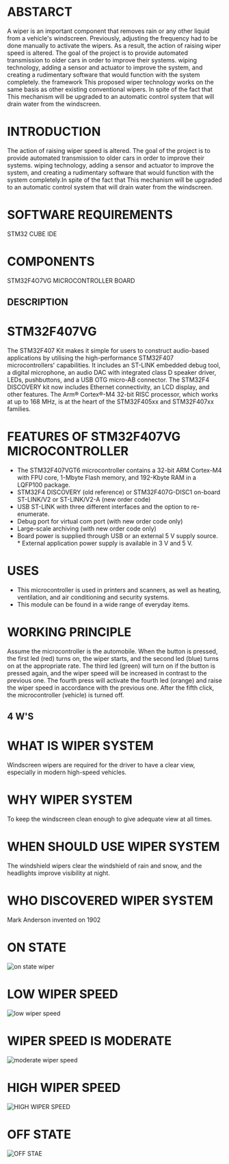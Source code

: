 

# ABSTARCT
A wiper is an important component that removes rain or any other liquid from a vehicle's windscreen. Previously, adjusting the frequency had to be done manually to activate the wipers. As a result, the action of raising wiper speed is altered. The goal of the project is to provide automated transmission to older cars in order to improve their systems. wiping technology, adding a sensor and actuator to improve the system, and creating a rudimentary software that would function with the system completely. the framework This proposed wiper technology works on the same basis as other existing conventional wipers. In spite of the fact that This mechanism will be upgraded to an automatic control system that will drain water from the windscreen.
# INTRODUCTION
The action of raising wiper speed is altered. The goal of the project is to provide automated transmission to older cars in order to improve their systems. wiping technology, adding a sensor and actuator to improve the system, and creating a rudimentary software that would function with the system completely.In spite of the fact that This mechanism will be upgraded to an automatic control system that will drain water from the windscreen.
 
# SOFTWARE REQUIREMENTS
 STM32 CUBE IDE
# COMPONENTS
  STM32F4O7VG MICROCONTROLLER BOARD
## DESCRIPTION
# STM32F407VG
The STM32F407 Kit makes it simple for users to construct audio-based applications by utilising the high-performance STM32F407 microcontrollers' capabilities. It includes an ST-LINK embedded debug tool, a digital microphone, an audio DAC with integrated class D speaker driver, LEDs, pushbuttons, and a USB OTG micro-AB connector. The STM32F4 DISCOVERY kit now includes Ethernet connectivity, an LCD display, and other features. The Arm® Cortex®-M4 32-bit RISC processor, which works at up to 168 MHz, is at the heart of the STM32F405xx and STM32F407xx families.
 # FEATURES OF STM32F407VG MICROCONTROLLER
 * The STM32F407VGT6 microcontroller contains a 32-bit ARM Cortex-M4 with FPU core, 1-Mbyte Flash memory, and 192-Kbyte RAM in a LQFP100 package.
* STM32F4 DISCOVERY (old reference) or STM32F407G-DISC1 on-board ST-LINK/V2 or ST-LINK/V2-A (new order code)
* USB ST-LINK with three different interfaces and the option to re-enumerate.
* Debug port for virtual com port (with new order code only)
* Large-scale archiving (with new order code only)
* Board power is supplied through USB or an external 5 V supply source. * External application power supply is available in 3 V and 5 V.
 # USES
  * This microcontroller is used in printers and scanners, as well as heating, ventilation, and air conditioning and security systems.
  *  This module can be found in a wide range of everyday items.
# WORKING PRINCIPLE
Assume the microcontroller is the automobile. When the button is pressed, the first led (red) turns on, the wiper starts, and the second led (blue) turns on at the appropriate rate. The third led (green) will turn on if the button is pressed again, and the wiper speed will be increased in contrast to the previous one. The fourth press will activate the fourth led (orange) and raise the wiper speed in accordance with the previous one. After the fifth click, the microcontroller (vehicle) is turned off.
## 4 W'S
# WHAT IS WIPER SYSTEM
Windscreen wipers are required for the driver to have a clear view, especially in modern high-speed vehicles.

# WHY WIPER SYSTEM
To keep the windscreen clean enough to give adequate view at all times.

# WHEN SHOULD USE WIPER SYSTEM
The windshield wipers clear the windshield of rain and snow, and the headlights improve visibility at night.

# WHO DISCOVERED WIPER SYSTEM
Mark Anderson invented on 1902

# ON STATE
![on state wiper](https://user-images.githubusercontent.com/74349463/168213634-987e1673-4798-49e1-85fb-ef7bb3d9278d.png)
# LOW WIPER SPEED
![low wiper speed](https://user-images.githubusercontent.com/74349463/168213777-9ac4752f-df1d-44d5-b154-6b5ea7e05f2e.png)
# WIPER SPEED IS MODERATE
![moderate wiper speed](https://user-images.githubusercontent.com/74349463/168213882-b54fb753-8cd2-4c9c-b7ca-31442c82a714.png)
# HIGH WIPER SPEED
![HIGH WIPER SPEED](https://user-images.githubusercontent.com/74349463/168213999-9f31213f-9785-4819-b3c8-0c087ad9c3bd.png)
# OFF STATE
![OFF STAE](https://user-images.githubusercontent.com/74349463/168214117-dd5170c4-82cb-4105-a952-f5885f24669e.png)
